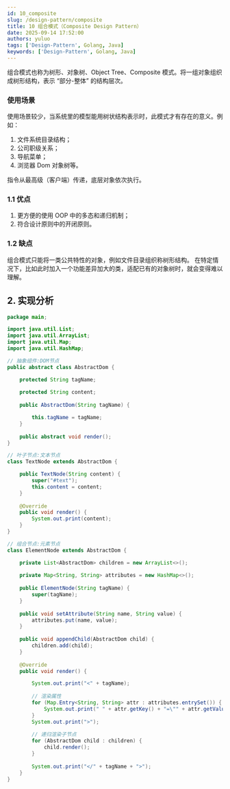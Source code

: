 ```yaml
---
id: 10_composite
slug: /design-pattern/composite
title: 10 组合模式（Composite Design Pattern）
date: 2025-09-14 17:52:00
authors: yuluo
tags: ['Design-Pattern', Golang, Java]
keywords: ['Design-Pattern', Golang, Java]
---
```


组合模式也称为树形、对象树、Object Tree、Composite 模式。将一组对象组织成树形结构，表示 “部分-整体” 的结构层次。

### 使用场景

使用场景较少，当系统里的模型能用树状结构表示时，此模式才有存在的意义。例如：
1. 文件系统目录结构；
2. 公司职级关系；
3. 导航菜单；
4. 浏览器 Dom 对象树等。

指令从最高级（客户端）传递，底层对象依次执行。

### 1.1 优点

1. 更方便的使用 OOP 中的多态和递归机制；
2. 符合设计原则中的开闭原则。

### 1.2 缺点

组合模式只能将一类公共特性的对象，例如文件目录组织称树形结构。
在特定情况下，比如此时加入一个功能差异加大的类，适配已有的对象树时，就会变得难以理解。

## 2. 实现分析

```java
package main;

import java.util.List;
import java.util.ArrayList;
import java.util.Map;
import java.util.HashMap;

// 抽象组件:DOM节点
public abstract class AbstractDom {

    protected String tagName;
    
    protected String content;
    
    public AbstractDom(String tagName) {

        this.tagName = tagName;
    }
    
    public abstract void render();
}

// 叶子节点:文本节点
class TextNode extends AbstractDom {

    public TextNode(String content) {
        super("#text");
        this.content = content;
    }
    
    @Override
    public void render() {
        System.out.print(content);
    }
}

// 组合节点:元素节点
class ElementNode extends AbstractDom {

    private List<AbstractDom> children = new ArrayList<>();
    
    private Map<String, String> attributes = new HashMap<>();
    
    public ElementNode(String tagName) {
        super(tagName);
    }
    
    public void setAttribute(String name, String value) {
        attributes.put(name, value);
    }
    
    public void appendChild(AbstractDom child) {
        children.add(child);
    }
    
    @Override
    public void render() {

        System.out.print("<" + tagName);
        
        // 渲染属性
        for (Map.Entry<String, String> attr : attributes.entrySet()) {
            System.out.print(" " + attr.getKey() + "=\"" + attr.getValue() + "\"");
        }
        System.out.print(">");
        
        // 递归渲染子节点
        for (AbstractDom child : children) {
            child.render();
        }
        
        System.out.print("</" + tagName + ">");
    }
}
```
